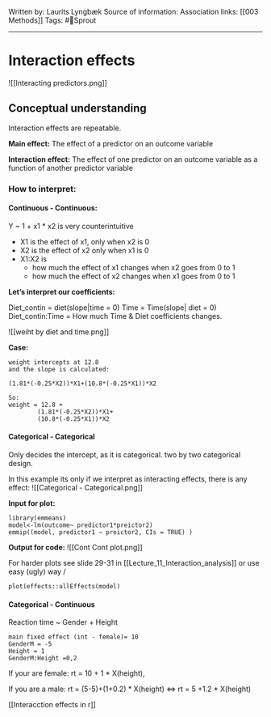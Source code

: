 Written by: Laurits Lyngbæk
Source of information:
Association links: [[003 Methods]]
Tags: #🌿Sprout 
___
# Interaction effects 
![[Interacting predictors.png]]
## Conceptual understanding
Interaction effects are repeatable.

**Main effect:** 
The effect of a predictor on an outcome variable

**Interaction effect:**
The effect of one predictor on an outcome variable as a function of another predictor variable


### How to interpret:
#### **Continuous - Continuous:**
Y ~ 1 + x1 * x2 is very counterintuitive
- X1 is the effect of x1, only when x2 is 0
- X2 is the effect of x2 only when x1 is 0
- X1:X2 is
	- how much the effect of x1 changes when x2 goes from 0 to 1
	- how much the effect of x2 changes when x1 goes from 0 to 1

**Let’s interpret our coefficients:**

Diet_contin = diet(slope|time = 0)
Time = Time(slope| diet = 0) 
Diet_contin:Time = How much Time & Diet coefficients changes.

![[weiht by diet and time.png]]

**Case:**
```
weight intercepts at 12.8
and the slope is calculated:

(1.81*(-0.25*X2))*X1+(10.8*(-0.25*X1))*X2

So:
weight = 12.8 +
		(1.81*(-0.25*X2))*X1+
		(10.8*(-0.25*X1))*X2

```



#### **Categorical - Categorical**
Only decides the intercept, as it is categorical.
two by two categorical design.

In this example its only if we interpret as interacting effects, there is any effect:
![[Categorical - Categorical.png]]


**Input for plot:**
```{r}
library(emmeans)
model<-lm(outcome~ predictor1*preictor2) 
emmip((model, predictor1 ~ preictor2, CIs = TRUE) )

```
**Output for code:**
![[Cont Cont plot.png]]

For harder plots see slide 29-31 in [[Lecture_11_Interaction_analysis]]
or use easy (ugly) way / 
```{r}
plot(effects::allEffects(model)
```

#### **Categorical - Continuous**
Reaction time ~ Gender + Height
```
main fixed effect (int - female)= 10
GenderM = -5
Height = 1
GenderM:Height =0,2
```
If your are female:
rt = 10 + 1 * X(height),

If you are a male:
rt =  (5-5)+(1+0.2) * X(height) <=>
rt = 5 +1.2 * X(height)




[[Interacction effects in r]]




